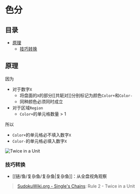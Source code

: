 # 色分

<!-- START doctoc generated TOC please keep comment here to allow auto update -->
<!-- DON'T EDIT THIS SECTION, INSTEAD RE-RUN doctoc TO UPDATE -->
## 目录

- [原理](#%E5%8E%9F%E7%90%86)
  - [技巧转换](#%E6%8A%80%E5%B7%A7%E8%BD%AC%E6%8D%A2)

<!-- END doctoc generated TOC please keep comment here to allow auto update -->

## 原理

因为
- 对于数字`X`
	- 将盘面的`X`的部分[[共轭对]]分别标记为颜色`Color+`和`Color-`
	- 同种颜色必须同时成立
- 对于区域`Region`
	-  `Color+`的单元格数量 > 1

所以
- `Color+`的单元格必不填入数字`X`
- `Color-`的单元格必填入数字`X`

![Twice in a Unit](https://www.sudokuwiki.org/PuzImages/SC_Rule2.png)

###  技巧转换

- [[链/鱼/复杂鱼/复杂鱼|复杂鱼]]：从全盘视角观察

> [SudokuWiki.org - Single's Chains](https://www.sudokuwiki.org/Singles_Chains): Rule 2 - Twice in a Unit
